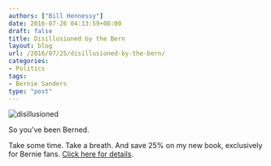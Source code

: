 ```yaml
---
authors: ["Bill Hennessy"]
date: 2016-07-26 04:13:59+00:00
draft: false
title: Disillusioned by the Bern
layout: blog
url: /2016/07/25/disillusioned-by-the-bern/
categories:
- Politics
tags:
- Bernie Sanders
type: "post"
---
```


![disillusioned](https://hennessysview.com/wp-content/uploads/2016/07/disillusioned.jpg)


So you've been Berned.

Take some time. Take a breath. And save 25% on my new book, exclusively for Bernie fans. [Click here for details](https://hennessysview.com/2016/07/24/feelin-berned-special-offer-for-bernie-fans/).
